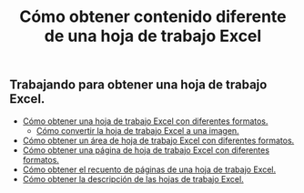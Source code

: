 ﻿---
title: Cómo obtener contenido diferente de una hoja de trabajo Excel
second_title: Aspose.Cells Cloud Documen
linktitle: Ge
type: docs
url: /es/worksheets/get/
keywords: How to get different content from an Excel worksheet
description: Aspose.Cells Cloud REST API admite la obtención de contenido diferente de una hoja de trabajo Excel. SDK admite tipos de lenguajes de desarrollo. Incluyen Android, C#, Go, Java, NodeJS, Perl, PHP, Python, Ruby y Swift.
weight: 20
kwords: Excel, Office Cloud, REST API, Hoja de cálculo, PDF, CSV, Json, Markdwon, Cómo obtener contenido diferente de una hoja de trabajo Excel
---
## Trabajando para obtener una hoja de trabajo Excel.

- [Cómo obtener una hoja de trabajo Excel con diferentes formatos.](/cells/es/worksheets/get-worksheet/) 
    - [Cómo convertir la hoja de trabajo Excel a una imagen.](/cells/es/worksheets/to-image/)
- [Cómo obtener un área de hoja de trabajo Excel con diferentes formatos.](/cells/es/worksheets/area-to-different-formats/)
- [Cómo obtener una página de hoja de trabajo Excel con diferentes formatos.](/cells/es/get-worksheet-for-page-index/) 
- [Cómo obtener el recuento de páginas de una hoja de trabajo Excel.](/cells/es/worksheets/page-count/) 
- [Cómo obtener la descripción de las hojas de trabajo Excel.](/cells/es/worksheets/get-all/) 


